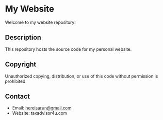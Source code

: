 # My Website

Welcome to my website repository!

## Description

This repository hosts the source code for my personal website.

## Copyright

Unauthorized copying, distribution, or use of this code without permission is prohibited.

## Contact

- Email: hereisarun@gmail.com
- Website: taxadvisor4u.com
